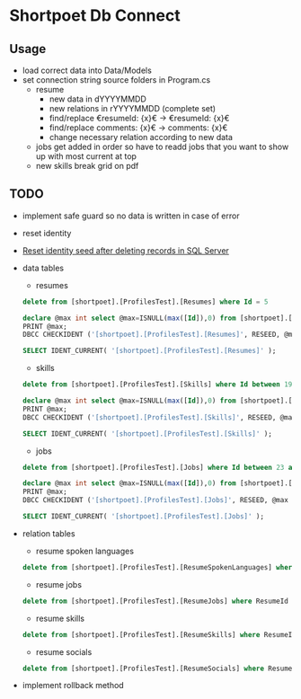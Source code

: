 # Shortpoet Db Connect

## Usage

- load correct data into Data/Models
- set connection string source folders in Program.cs
  - resume
    - new data in dYYYYMMDD
    - new relations in rYYYYMMDD (complete set)
    - find/replace €resumeId: {x}€ -> €resumeId: {x}€
    - find/replace comments: {x}€ -> comments: {x}€
    - change necessary relation according to new data
  - jobs get added in order so have to readd jobs that you want to show up with most current at top
  - new skills break grid on pdf

## TODO

- implement safe guard so no data is written in case of error

- reset identity
- [Reset identity seed after deleting records in SQL Server](https://stackoverflow.com/questions/21824478/reset-identity-seed-after-deleting-records-in-sql-server)

- data tables

  - resumes

  ```sql
  delete from [shortpoet].[ProfilesTest].[Resumes] where Id = 5

  declare @max int select @max=ISNULL(max([Id]),0) from [shortpoet].[ProfilesTest].[Resumes];
  PRINT @max;
  DBCC CHECKIDENT ('[shortpoet].[ProfilesTest].[Resumes]', RESEED, @max );

  SELECT IDENT_CURRENT( '[shortpoet].[ProfilesTest].[Resumes]' );
  ```

  - skills

  ```sql
  delete from [shortpoet].[ProfilesTest].[Skills] where Id between 19 and 20

  declare @max int select @max=ISNULL(max([Id]),0) from [shortpoet].[ProfilesTest].[Skills];
  PRINT @max;
  DBCC CHECKIDENT ('[shortpoet].[ProfilesTest].[Skills]', RESEED, @max );

  SELECT IDENT_CURRENT( '[shortpoet].[ProfilesTest].[Skills]' );
  ```

  - jobs

  ```sql
  delete from [shortpoet].[ProfilesTest].[Jobs] where Id between 23 and 38

  declare @max int select @max=ISNULL(max([Id]),0) from [shortpoet].[ProfilesTest].[Jobs];
  PRINT @max;
  DBCC CHECKIDENT ('[shortpoet].[ProfilesTest].[Jobs]', RESEED, @max );

  SELECT IDENT_CURRENT( '[shortpoet].[ProfilesTest].[Jobs]' );
  ```

- relation tables

  - resume spoken languages

  ```sql
  delete from [shortpoet].[ProfilesTest].[ResumeSpokenLanguages] where ResumeId = 5
  ```

  - resume jobs

  ```sql
  delete from [shortpoet].[ProfilesTest].[ResumeJobs] where ResumeId = 5
  ```

  - resume skills

  ```sql
  delete from [shortpoet].[ProfilesTest].[ResumeSkills] where ResumeId = 5
  ```

  - resume socials

  ```sql
  delete from [shortpoet].[ProfilesTest].[ResumeSocials] where ResumeId = 5
  ```

- implement rollback method
